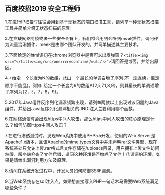 ## 百度校招2019 安全工程师

1.在进行IP扫描时往往会用到基于无状态的端口扫描工具，请列举一种无状态扫描工具并简单介绍无状态扫描的原理。

2.在突破网络封锁或者一些安全会有上，我们常会用到会听到meek插件，请问作为流量混淆插件，meek是由哪个团队开发的，并简单描述其主要技术。

3.下面给定的html语句在chrome浏览器中是否可以出发弹窗？`<title><img src="</title><img/src/onerror=confirm(/wuli/)>">`请回答是或否，并给出原因。



4.⭐️给定一个长度为N的数组，找出一个最长的单调自增子序列(不一定连续，但是顺序不能乱)。例如: 给定一个长度为6的数组A{2,5,7,1,8,9}，则其最长的单调递增子序列为{2，5，7，8，9}。

5.2017年Java组件反序列化漏洞频繁出现，请列举两款以上出现过该问题的Java组件，并给出Java反序列化漏洞相关的JNDI注入主要利用哪个函数。

6.在网络通信时会出现https中间人攻击，那么https中间人攻击的核心原理是什么？如何防御https中间人攻击？

7.在进行渗透测试时，发现Web系统中使用PHP5.5开发，使用的Web Server是Apache1.x版本，且该Apache的mime.types文件中并未声明rar文件类型，现在系统某处只允许上传.rar格式且文件存储在/uploads目录，用户拥有上传文件访问权限，服务端检查了文件后缀，请问这种环境是否构成了文件上传漏洞的环境，如果是请给出漏洞利用方法及原理。

8.请问在系统开发过程中，开发人员如何防御SSRF漏洞。

9.当Web系统存在sql注入点，如果想直接写入PHP一句话木马需要Web系统满足哪些条件？